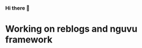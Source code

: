 ### Hi there 👋

<h1>Working on reblogs and nguvu framework</h1> 

<p align="center">
<a href="https://github.com/MUSANGTARA0">
  <img height="180em" src="https://github-readme-stats-eight-theta.vercel.app/api?u
</a>
</p>

